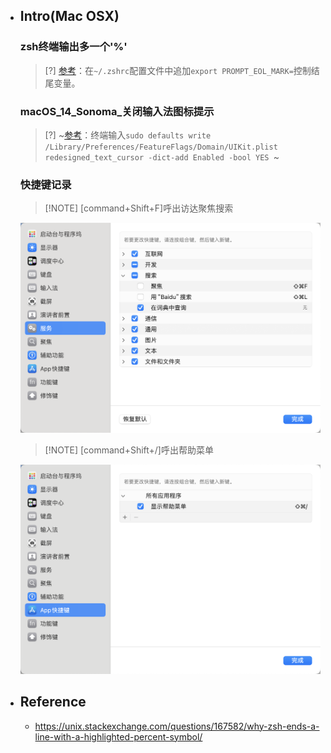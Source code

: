 * ## Intro(Mac OSX)

    ### zsh终端输出多一个'%'
    > [?] [参考](https://unix.stackexchange.com/questions/167582/why-zsh-ends-a-line-with-a-highlighted-percent-symbol/)：在`~/.zshrc`配置文件中追加`export PROMPT_EOL_MARK=`控制结尾变量。

    ### macOS_14_Sonoma_关闭输入法图标提示
    > [?] ~[参考](https://discussionschinese.apple.com/thread/255178136?sortBy=best)：终端输入`sudo defaults write /Library/Preferences/FeatureFlags/Domain/UIKit.plist redesigned_text_cursor -dict-add Enabled -bool YES `~

    ### 快捷键记录
    
    <!-- panels:start -->
    <!-- div:left-panel-50 -->
    > [!NOTE] [command+Shift+F]呼出访达聚焦搜索

    ![](/.images/devops/os/mac/macosx-keyboard-conflict-01.png ':size=100%')
    <!-- div:right-panel-50 -->
    > [!NOTE] [command+Shift+/]呼出帮助菜单

    ![](/.images/devops/os/mac/macosx-keyboard-conflict-02.png ':size=100%')
    <!-- panels:end -->

* ## Reference

    * https://unix.stackexchange.com/questions/167582/why-zsh-ends-a-line-with-a-highlighted-percent-symbol/